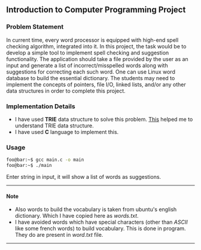 ## Introduction to Computer Programming Project

### Problem Statement

In current time, every word processor is equipped with high-end spell checking algorithm, integrated into it. In this project, the task would be to develop a simple tool to implement spell checking and suggestion functionality. The application should take a file provided by the user as an input and generate a list of incorrect/misspelled words along with suggestions for correcting each such word. One can use Linux word database to build the essential dictionary. The students may need to implement the concepts of pointers, file I/O, linked lists, and/or any other data structures in order to complete this project.

### Implementation Details

* I have used **TRIE** data structure to solve this problem. [This](https://www.youtube.com/watch?v=AXjmTQ8LEoI) helped me to understand TRIE data structure.
* I have used **C** language to implement this.

### Usage
```bash
foo@bar:~$ gcc main.c -o main
foo@bar:~$ ./main
```
Enter string in input, it will show a list of words as suggestions.

---
#### Note
* Also words to build the vocabulary is taken from ubuntu's english dictionary. Which I have copied here as *words.txt*.
* I have avoided words which have special characters (other than *ASCII* like some french words) to build vocabulary. This is done in program. They do are present in *word.txt* file. 
---